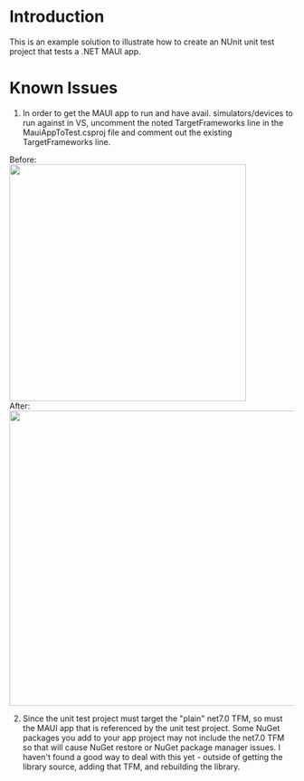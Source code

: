 # Introduction 
This is an example solution to illustrate how to create an NUnit unit test project that tests a .NET MAUI app.

# Known Issues
 1. In order to get the MAUI app to run and have avail. simulators/devices to run against in VS, uncomment the noted TargetFrameworks line in the MauiAppToTest.csproj file and comment out the existing TargetFrameworks line.
    
 Before:  
 <img width="418" src="https://github.com/TomSoderling/NUnitTestableMauiApp/assets/18268845/f64e203c-98d1-471d-b5ca-f17d2e8be6bb">  
 After:  
 <img width="521" src="https://github.com/TomSoderling/NUnitTestableMauiApp/assets/18268845/b2a9ad9d-b89d-40b7-a728-21b03d0bccb1">


 2. Since the unit test project must target the "plain" net7.0 TFM, so must the MAUI app that is referenced by the unit test project. Some NuGet packages you add to your app project may not include the net7.0 TFM so that will cause NuGet restore or NuGet package manager issues. I haven't found a good way to deal with this yet - outside of getting the library source, adding that TFM, and rebuilding the library.
